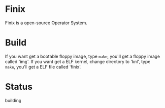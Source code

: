 # Finix
Finix is a open-source Operator System.
# Build
If you want get a bootable floppy image, type `make`, you'll get a floppy image called 'img'.
If you want get a ELF kernel, change directory to 'knl', type `make`, you'll get a ELF file called 'finix'.
# Status
building

